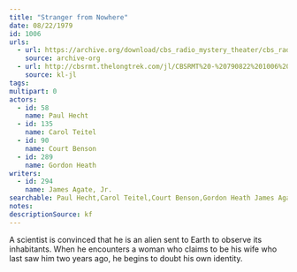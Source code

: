 ```yaml
---
title: "Stranger from Nowhere"
date: 08/22/1979
id: 1006
urls: 
  - url: https://archive.org/download/cbs_radio_mystery_theater/cbs_radio_mystery_theater-1001-1050.zip/cbs_radio_mystery_theater-1001-1050%2Fcbsrmt_1006_stranger_from_nowhere.mp3
    source: archive-org
  - url: http://cbsrmt.thelongtrek.com/jl/CBSRMT%20-%20790822%201006%20Stranger%20From%20Nowhere_jl.mp3
    source: kl-jl
tags: 
multipart: 0
actors:  
  - id: 58
    name: Paul Hecht  
  - id: 135
    name: Carol Teitel  
  - id: 90
    name: Court Benson  
  - id: 289
    name: Gordon Heath
writers:  
  - id: 294
    name: James Agate, Jr.
searchable: Paul Hecht,Carol Teitel,Court Benson,Gordon Heath James Agate, Jr.
notes: 
descriptionSource: kf
---
```

A scientist is convinced that he is an alien sent to Earth to observe its inhabitants. When he encounters a woman who claims to be his wife who last saw him two years ago, he begins to doubt his own identity.